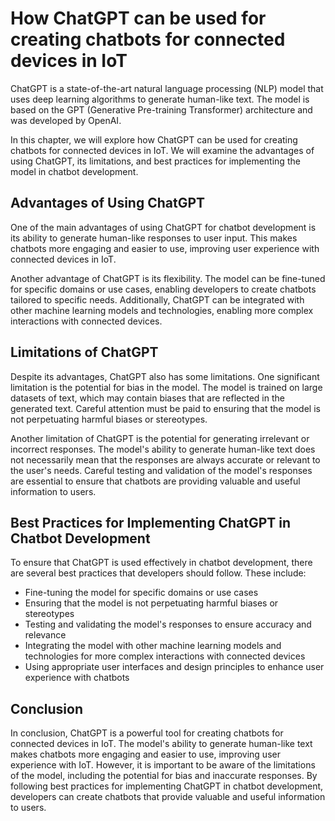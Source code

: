 How ChatGPT can be used for creating chatbots for connected devices in IoT
============================================================================================================

ChatGPT is a state-of-the-art natural language processing (NLP) model that uses deep learning algorithms to generate human-like text. The model is based on the GPT (Generative Pre-training Transformer) architecture and was developed by OpenAI.

In this chapter, we will explore how ChatGPT can be used for creating chatbots for connected devices in IoT. We will examine the advantages of using ChatGPT, its limitations, and best practices for implementing the model in chatbot development.

Advantages of Using ChatGPT
---------------------------

One of the main advantages of using ChatGPT for chatbot development is its ability to generate human-like responses to user input. This makes chatbots more engaging and easier to use, improving user experience with connected devices in IoT.

Another advantage of ChatGPT is its flexibility. The model can be fine-tuned for specific domains or use cases, enabling developers to create chatbots tailored to specific needs. Additionally, ChatGPT can be integrated with other machine learning models and technologies, enabling more complex interactions with connected devices.

Limitations of ChatGPT
----------------------

Despite its advantages, ChatGPT also has some limitations. One significant limitation is the potential for bias in the model. The model is trained on large datasets of text, which may contain biases that are reflected in the generated text. Careful attention must be paid to ensuring that the model is not perpetuating harmful biases or stereotypes.

Another limitation of ChatGPT is the potential for generating irrelevant or incorrect responses. The model's ability to generate human-like text does not necessarily mean that the responses are always accurate or relevant to the user's needs. Careful testing and validation of the model's responses are essential to ensure that chatbots are providing valuable and useful information to users.

Best Practices for Implementing ChatGPT in Chatbot Development
--------------------------------------------------------------

To ensure that ChatGPT is used effectively in chatbot development, there are several best practices that developers should follow. These include:

* Fine-tuning the model for specific domains or use cases
* Ensuring that the model is not perpetuating harmful biases or stereotypes
* Testing and validating the model's responses to ensure accuracy and relevance
* Integrating the model with other machine learning models and technologies for more complex interactions with connected devices
* Using appropriate user interfaces and design principles to enhance user experience with chatbots

Conclusion
----------

In conclusion, ChatGPT is a powerful tool for creating chatbots for connected devices in IoT. The model's ability to generate human-like text makes chatbots more engaging and easier to use, improving user experience with IoT. However, it is important to be aware of the limitations of the model, including the potential for bias and inaccurate responses. By following best practices for implementing ChatGPT in chatbot development, developers can create chatbots that provide valuable and useful information to users.
